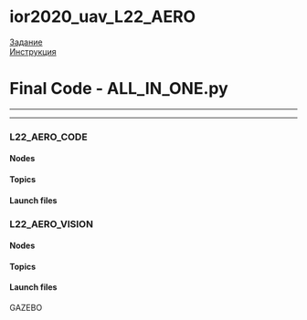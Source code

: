 # ior2020_uav_L22_AERO
[Задание](http://robolymp.ru/files/ior2020/ibpla/IOR2020_online_iUAV_final_regulations_v2.pdf)  
[Инструкция](https://github.com/vas0x59/ior2020_uav_L22_AERO/blob/master/instruction.pdf)


# Final Code - ALL_IN_ONE.py

---------
---------

### L22_AERO_CODE
#### Nodes

#### Topics

#### Launch files
### L22_AERO_VISION
#### Nodes

#### Topics

#### Launch files

GAZEBO

